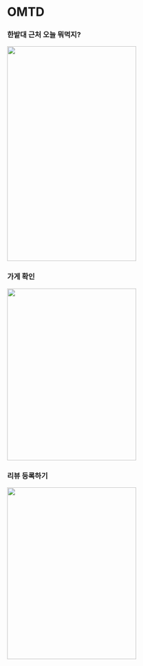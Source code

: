 # OMTD

### 한밭대 근처 오늘 뭐먹지?
<img src="https://user-images.githubusercontent.com/67596451/144757517-cd5cae5e-475f-4127-9de3-8b857359c3da.png" width="300" height="500">

### 가게 확인
<img src="https://user-images.githubusercontent.com/67596451/144757646-84248835-82b9-494f-92da-ce41f60b3ac8.png" width="300" height="400">

### 리뷰 등록하기
<img src="https://user-images.githubusercontent.com/67596451/144757728-1877f4a6-06ee-4d04-a6a8-462908b79d61.png" width="300" height="400">
